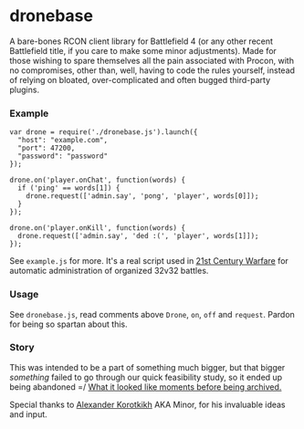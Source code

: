 # dronebase

A bare-bones RCON client library for Battlefield 4 (or any other recent
Battlefield title, if you care to make some minor adjustments). Made for those
wishing to spare themselves all the pain associated with Procon, with no
compromises, other than, well, having to code the rules yourself, instead of
relying on bloated, over-complicated and often bugged third-party plugins.

### Example

```
var drone = require('./dronebase.js').launch({
  "host": "example.com",
  "port": 47200,
  "password": "password"
});

drone.on('player.onChat', function(words) {
  if ('ping' == words[1]) {
    drone.request(['admin.say', 'pong', 'player', words[0]]);
  }
});

drone.on('player.onKill', function(words) {
  drone.request(['admin.say', 'ded :(', 'player', words[1]]);
});
```

See `example.js` for more. It's a real script used in [21st Century
Warfare](https://21cwforums.com/forum.php) for automatic administration of
organized 32v32 battles.

### Usage

See `dronebase.js`, read comments above `Drone`, `on`, `off` and `request`.
Pardon for being so spartan about this.

### Story

This was intended to be a part of something much bigger, but that bigger
*something* failed to go through our quick feasibility study, so it ended up
being abandoned =/ [What it looked like moments before being
archived.](http://i.imgur.com/PBDRH4m.png)

Special thanks to [Alexander Korotkikh](https://github.com/AKorotkikh) AKA
Minor, for his invaluable ideas and input.
